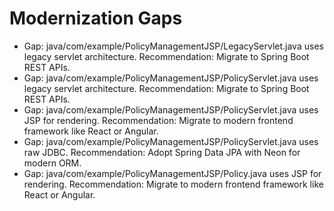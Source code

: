 # Modernization Gaps

- Gap: java/com/example/PolicyManagementJSP/LegacyServlet.java uses legacy servlet architecture. Recommendation: Migrate to Spring Boot REST APIs.
- Gap: java/com/example/PolicyManagementJSP/PolicyServlet.java uses legacy servlet architecture. Recommendation: Migrate to Spring Boot REST APIs.
- Gap: java/com/example/PolicyManagementJSP/PolicyServlet.java uses JSP for rendering. Recommendation: Migrate to modern frontend framework like React or Angular.
- Gap: java/com/example/PolicyManagementJSP/PolicyServlet.java uses raw JDBC. Recommendation: Adopt Spring Data JPA with Neon for modern ORM.
- Gap: java/com/example/PolicyManagementJSP/Policy.java uses JSP for rendering. Recommendation: Migrate to modern frontend framework like React or Angular.

